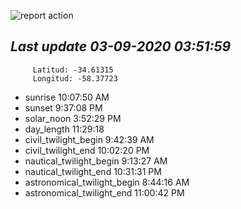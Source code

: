 ![report action](https://github.com/matiasz8/actions-for-reports/workflows/report%20action/badge.svg?branch=develop) 


## *****Last update 03-09-2020 03:51:59*****



		 Latitud: -34.61315
		 Longitud: -58.37723

 - sunrise 	 10:07:50 AM
 - sunset 	 9:37:08 PM
 - solar_noon 	 3:52:29 PM
 - day_length 	 11:29:18
 - civil_twilight_begin 	 9:42:39 AM
 - civil_twilight_end 	 10:02:20 PM
 - nautical_twilight_begin 	 9:13:27 AM
 - nautical_twilight_end 	 10:31:31 PM
 - astronomical_twilight_begin 	 8:44:16 AM
 - astronomical_twilight_end 	 11:00:42 PM
